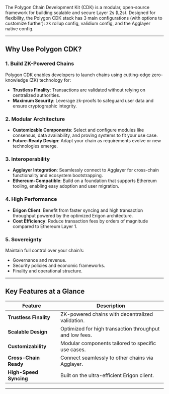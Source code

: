 The Polygon Chain Development Kit (CDK) is a modular, open-source framework for building scalable and secure Layer 2s (L2s). Designed for flexibility, the Polygon CDK stack has 3 main configurations (with options to customize further): zk rollup config, validium config, and the Agglayer native config.

---

## Why Use Polygon CDK?

### **1. Build ZK-Powered Chains**
Polygon CDK enables developers to launch chains using cutting-edge zero-knowledge (ZK) technology for:
- **Trustless Finality**: Transactions are validated without relying on centralized authorities.
- **Maximum Security**: Leverage zk-proofs to safeguard user data and ensure cryptographic integrity.

### **2. Modular Architecture**
- **Customizable Components**: Select and configure modules like consensus, data availability, and proving systems to fit your use case.
- **Future-Ready Design**: Adapt your chain as requirements evolve or new technologies emerge.

### **3. Interoperability**
- **Agglayer Integration**: Seamlessly connect to Agglayer for cross-chain functionality and ecosystem bootstrapping.
- **Ethereum-Compatible**: Build on a foundation that supports Ethereum tooling, enabling easy adoption and user migration.

### **4. High Performance**
- **Erigon Client**: Benefit from faster syncing and high transaction throughput powered by the optimized Erigon architecture.
- **Cost Efficiency**: Reduce transaction fees by orders of magnitude compared to Ethereum Layer 1.

### **5. Sovereignty**
Maintain full control over your chain’s:
- Governance and revenue.
- Security policies and economic frameworks.
- Finality and operational structure.

---

## Key Features at a Glance

| **Feature**            | **Description**                                         |
|-------------------------|---------------------------------------------------------|
| **Trustless Finality**  | ZK-powered chains with decentralized validation.        |
| **Scalable Design**     | Optimized for high transaction throughput and low fees. |
| **Customizability**     | Modular components tailored to specific use cases.      |
| **Cross-Chain Ready**   | Connect seamlessly to other chains via Agglayer.        |
| **High-Speed Syncing**  | Built on the ultra-efficient Erigon client.             |

---
